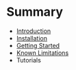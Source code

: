 # Summary

* [Introduction](README.md)
* [Installation](first-question.md)
* [Getting Started](second-question.md)
* [Known Limitations](known_limitations.md)
* Tutorials

